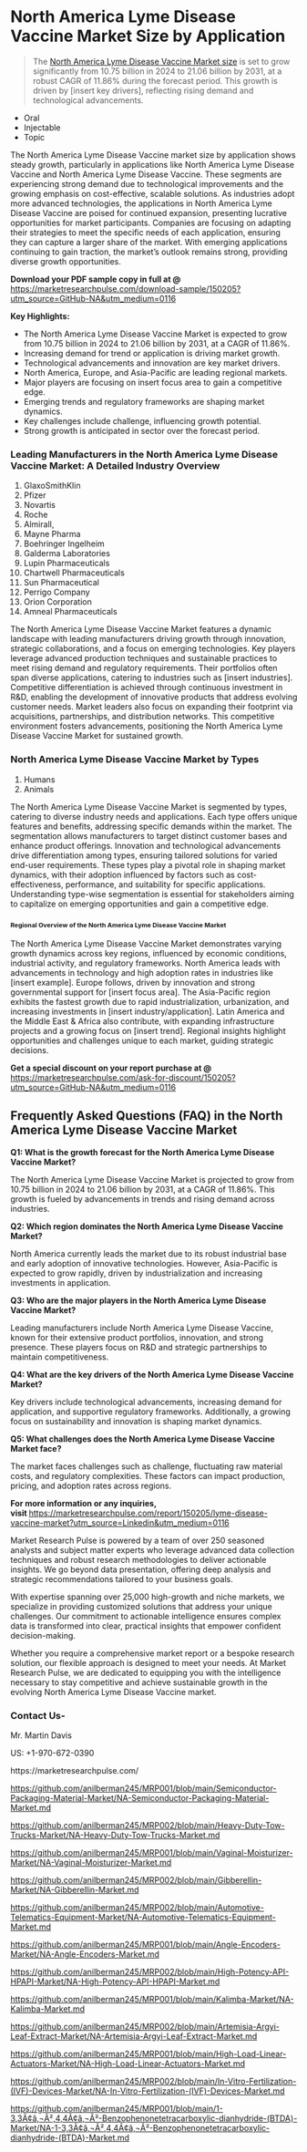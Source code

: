 <h1>North America Lyme Disease Vaccine Market&nbsp;Size by Application</h1><blockquote><p>The <a href="https://marketresearchpulse.com/download-sample/150205?utm_source=GitHub-NA&amp;utm_medium=0116">North America Lyme Disease Vaccine Market size</a> is set to grow significantly from 10.75 billion in 2024 to 21.06 billion by 2031, at a robust CAGR of 11.86% during the forecast period. This growth is driven by [insert key drivers], reflecting rising demand and technological advancements.</p></blockquote><ul><li>Oral<li> Injectable<li> Topic</li></ul><p>The North America Lyme Disease Vaccine market size by application shows steady growth, particularly in applications like North America Lyme Disease Vaccine and North America Lyme Disease Vaccine. These segments are experiencing strong demand due to technological improvements and the growing emphasis on cost-effective, scalable solutions. As industries adopt more advanced technologies, the applications in North America Lyme Disease Vaccine are poised for continued expansion, presenting lucrative opportunities for market participants. Companies are focusing on adapting their strategies to meet the specific needs of each application, ensuring they can capture a larger share of the market. With emerging applications continuing to gain traction, the market’s outlook remains strong, providing diverse growth opportunities.</p><p><strong>Download your PDF sample copy in full at @ </strong><a href="https://marketresearchpulse.com/download-sample/150205?utm_source=GitHub-NA&amp;utm_medium=0116">https://marketresearchpulse.com/download-sample/150205?utm_source=GitHub-NA&amp;utm_medium=0116</a></p><p><strong>Key Highlights: </strong></p><ul><li>The North America Lyme Disease Vaccine Market is expected to grow from 10.75 billion in 2024 to 21.06 billion by 2031, at a CAGR of 11.86%.</li><li>Increasing demand for trend or application is driving market growth.</li><li>Technological advancements and innovation are key market drivers.</li><li>North America, Europe, and Asia-Pacific are leading regional markets.</li><li>Major players are focusing on insert focus area to gain a competitive edge.</li><li>Emerging trends and regulatory frameworks are shaping market dynamics.</li><li>Key challenges include challenge, influencing growth potential.</li><li>Strong growth is anticipated in sector over the forecast period.</li></ul><h3>Leading Manufacturers in the North America Lyme Disease Vaccine Market: A Detailed Industry Overview</h3><ol><li>GlaxoSmithKlin</li><li>Pfizer</li><li>Novartis</li><li>Roche</li><li>Almirall,</li><li>Mayne Pharma</li><li>Boehringer Ingelheim</li><li>Galderma Laboratories</li><li>Lupin Pharmaceuticals</li><li>Chartwell Pharmaceuticals</li><li>Sun Pharmaceutical</li><li>Perrigo Company</li><li>Orion Corporation</li><li>Amneal Pharmaceuticals</li></ol><div class="flex max-w-full flex-col flex-grow"><div class="min-h-8 text-message flex w-full flex-col items-end gap-2 whitespace-normal break-words [.text-message+&amp;]:mt-5" dir="auto" data-message-author-role="assistant" data-message-id="fd8432e4-4910-450d-b182-61b7bfb0a01f" data-message-model-slug="gpt-4o"><div class="flex w-full flex-col gap-1 empty:hidden first:pt-[3px]"><div class="markdown prose w-full break-words dark:prose-invert light"><p>The North America Lyme Disease Vaccine Market features a dynamic landscape with leading manufacturers driving growth through innovation, strategic collaborations, and a focus on emerging technologies. Key players leverage advanced production techniques and sustainable practices to meet rising demand and regulatory requirements. Their portfolios often span diverse applications, catering to industries such as [insert industries]. Competitive differentiation is achieved through continuous investment in R&amp;D, enabling the development of innovative products that address evolving customer needs. Market leaders also focus on expanding their footprint via acquisitions, partnerships, and distribution networks. This competitive environment fosters advancements, positioning the North America Lyme Disease Vaccine Market for sustained growth.</p></div></div></div></div><h3>North America Lyme Disease Vaccine Market by Types</h3><ol><li>Humans<li> Animals</li></ol><div class="flex max-w-full flex-col flex-grow"><div class="min-h-8 text-message flex w-full flex-col items-end gap-2 whitespace-normal break-words [.text-message+&amp;]:mt-5" dir="auto" data-message-author-role="assistant" data-message-id="084470be-0bb7-4664-bddf-5156b4f41249" data-message-model-slug="gpt-4o-mini"><div class="flex w-full flex-col gap-1 empty:hidden first:pt-[3px]"><div class="markdown prose w-full break-words dark:prose-invert light"><p>The North America Lyme Disease Vaccine Market is segmented by types, catering to diverse industry needs and applications. Each type offers unique features and benefits, addressing specific demands within the market. The segmentation allows manufacturers to target distinct customer bases and enhance product offerings. Innovation and technological advancements drive differentiation among types, ensuring tailored solutions for varied end-user requirements. These types play a pivotal role in shaping market dynamics, with their adoption influenced by factors such as cost-effectiveness, performance, and suitability for specific applications. Understanding type-wise segmentation is essential for stakeholders aiming to capitalize on emerging opportunities and gain a competitive edge.</p></div></div></div></div><h3><span style="font-size: 11px;">Regional Overview of the North America Lyme Disease Vaccine Market</span></h3><div class="flex max-w-full flex-col flex-grow"><div class="min-h-8 text-message flex w-full flex-col items-end gap-2 whitespace-normal break-words [.text-message+&amp;]:mt-5" dir="auto" data-message-author-role="assistant" data-message-id="e9038762-ce64-4e30-91c9-9bd413514231" data-message-model-slug="gpt-4o-mini"><div class="flex w-full flex-col gap-1 empty:hidden first:pt-[3px]"><div class="markdown prose w-full break-words dark:prose-invert light"><p>The North America Lyme Disease Vaccine Market demonstrates varying growth dynamics across key regions, influenced by economic conditions, industrial activity, and regulatory frameworks. North America leads with advancements in technology and high adoption rates in industries like [insert example]. Europe follows, driven by innovation and strong governmental support for [insert focus area]. The Asia-Pacific region exhibits the fastest growth due to rapid industrialization, urbanization, and increasing investments in [insert industry/application]. Latin America and the Middle East &amp; Africa also contribute, with expanding infrastructure projects and a growing focus on [insert trend]. Regional insights highlight opportunities and challenges unique to each market, guiding strategic decisions.</p></div></div></div></div><p><strong>Get a special discount on your report purchase at @ </strong><a href="https://marketresearchpulse.com/ask-for-discount/150205?utm_source=GitHub-NA&amp;utm_medium=0116">https://marketresearchpulse.com/ask-for-discount/150205?utm_source=GitHub-NA&amp;utm_medium=0116</a></p><h2>Frequently Asked Questions (FAQ) in the North America Lyme Disease Vaccine Market</h2><p><strong>Q1: What is the growth forecast for the North America Lyme Disease Vaccine Market?</strong></p><p>The North America Lyme Disease Vaccine Market is projected to grow from 10.75 billion in 2024 to 21.06 billion by 2031, at a CAGR of 11.86%. This growth is fueled by advancements in trends and rising demand across industries.</p><p><strong>Q2: Which region dominates the North America Lyme Disease Vaccine Market?</strong></p><p>North America currently leads the market due to its robust industrial base and early adoption of innovative technologies. However, Asia-Pacific is expected to grow rapidly, driven by industrialization and increasing investments in application.</p><p><strong>Q3: Who are the major players in the North America Lyme Disease Vaccine Market?</strong></p><p>Leading manufacturers include North America Lyme Disease Vaccine, known for their extensive product portfolios, innovation, and strong presence. These players focus on R&amp;D and strategic partnerships to maintain competitiveness.</p><p><strong>Q4: What are the key drivers of the North America Lyme Disease Vaccine Market?</strong></p><p>Key drivers include technological advancements, increasing demand for application, and supportive regulatory frameworks. Additionally, a growing focus on sustainability and innovation is shaping market dynamics.</p><p><strong>Q5: What challenges does the North America Lyme Disease Vaccine Market face?</strong></p><p>The market faces challenges such as challenge, fluctuating raw material costs, and regulatory complexities. These factors can impact production, pricing, and adoption rates across regions.</p><p><strong>For more information or any inquiries, visit&nbsp;</strong><a href="https://marketresearchpulse.com/report/150205/lyme-disease-vaccine-market?utm_source=Linkedin&utm_medium=0116">https://marketresearchpulse.com/report/150205/lyme-disease-vaccine-market?utm_source=Linkedin&utm_medium=0116</a></p><p>Market Research Pulse is powered by a team of over 250 seasoned analysts and subject matter experts who leverage advanced data collection techniques and robust research methodologies to deliver actionable insights. We go beyond data presentation, offering deep analysis and strategic recommendations tailored to your business goals.</p><p>With expertise spanning over 25,000 high-growth and niche markets, we specialize in providing customized solutions that address your unique challenges. Our commitment to actionable intelligence ensures complex data is transformed into clear, practical insights that empower confident decision-making.</p><p>Whether you require a comprehensive market report or a bespoke research solution, our flexible approach is designed to meet your needs. At Market Research Pulse, we are dedicated to equipping you with the intelligence necessary to stay competitive and achieve sustainable growth in the evolving North America Lyme Disease Vaccine market.</p><h3><strong>Contact Us-</strong></h3><p>Mr. Martin Davis</p><p>US: +1-970-672-0390</p><p>https://marketresearchpulse.com/</p><p><a href="https://github.com/anilberman245/MRP001/blob/main/Semiconductor-Packaging-Material-Market/NA-Semiconductor-Packaging-Material-Market.md">https://github.com/anilberman245/MRP001/blob/main/Semiconductor-Packaging-Material-Market/NA-Semiconductor-Packaging-Material-Market.md</a></p><p><a href="https://github.com/anilberman245/MRP002/blob/main/Heavy-Duty-Tow-Trucks-Market/NA-Heavy-Duty-Tow-Trucks-Market.md">https://github.com/anilberman245/MRP002/blob/main/Heavy-Duty-Tow-Trucks-Market/NA-Heavy-Duty-Tow-Trucks-Market.md</a></p><p><a href="https://github.com/anilberman245/MRP001/blob/main/Vaginal-Moisturizer-Market/NA-Vaginal-Moisturizer-Market.md">https://github.com/anilberman245/MRP001/blob/main/Vaginal-Moisturizer-Market/NA-Vaginal-Moisturizer-Market.md</a></p><p><a href="https://github.com/anilberman245/MRP002/blob/main/Gibberellin-Market/NA-Gibberellin-Market.md">https://github.com/anilberman245/MRP002/blob/main/Gibberellin-Market/NA-Gibberellin-Market.md</a></p><p><a href="https://github.com/anilberman245/MRP002/blob/main/Automotive-Telematics-Equipment-Market/NA-Automotive-Telematics-Equipment-Market.md">https://github.com/anilberman245/MRP002/blob/main/Automotive-Telematics-Equipment-Market/NA-Automotive-Telematics-Equipment-Market.md</a></p><p><a href="https://github.com/anilberman245/MRP001/blob/main/Angle-Encoders-Market/NA-Angle-Encoders-Market.md">https://github.com/anilberman245/MRP001/blob/main/Angle-Encoders-Market/NA-Angle-Encoders-Market.md</a></p><p><a href="https://github.com/anilberman245/MRP002/blob/main/High-Potency-API-HPAPI-Market/NA-High-Potency-API-HPAPI-Market.md">https://github.com/anilberman245/MRP002/blob/main/High-Potency-API-HPAPI-Market/NA-High-Potency-API-HPAPI-Market.md</a></p><p><a href="https://github.com/anilberman245/MRP001/blob/main/Kalimba-Market/NA-Kalimba-Market.md">https://github.com/anilberman245/MRP001/blob/main/Kalimba-Market/NA-Kalimba-Market.md</a></p><p><a href="https://github.com/anilberman245/MRP002/blob/main/Artemisia-Argyi-Leaf-Extract-Market/NA-Artemisia-Argyi-Leaf-Extract-Market.md">https://github.com/anilberman245/MRP002/blob/main/Artemisia-Argyi-Leaf-Extract-Market/NA-Artemisia-Argyi-Leaf-Extract-Market.md</a></p><p><a href="https://github.com/anilberman245/MRP001/blob/main/High-Load-Linear-Actuators-Market/NA-High-Load-Linear-Actuators-Market.md">https://github.com/anilberman245/MRP001/blob/main/High-Load-Linear-Actuators-Market/NA-High-Load-Linear-Actuators-Market.md</a></p><p><a href="https://github.com/anilberman245/MRP002/blob/main/In-Vitro-Fertilization-(IVF)-Devices-Market/NA-In-Vitro-Fertilization-(IVF)-Devices-Market.md">https://github.com/anilberman245/MRP002/blob/main/In-Vitro-Fertilization-(IVF)-Devices-Market/NA-In-Vitro-Fertilization-(IVF)-Devices-Market.md</a></p><p><a href="https://github.com/anilberman245/MRP001/blob/main/1-3,3Ã¢â‚¬Â²,4,4Ã¢â‚¬Â²-Benzophenonetetracarboxylic-dianhydride-(BTDA)-Market/NA-1-3,3Ã¢â‚¬Â²,4,4Ã¢â‚¬Â²-Benzophenonetetracarboxylic-dianhydride-(BTDA)-Market.md">https://github.com/anilberman245/MRP001/blob/main/1-3,3Ã¢â‚¬Â²,4,4Ã¢â‚¬Â²-Benzophenonetetracarboxylic-dianhydride-(BTDA)-Market/NA-1-3,3Ã¢â‚¬Â²,4,4Ã¢â‚¬Â²-Benzophenonetetracarboxylic-dianhydride-(BTDA)-Market.md</a></p>
